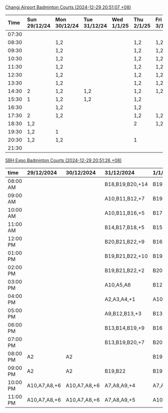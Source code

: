 [Changi Airport Badminton Courts (2024-12-29 20:51:07 +08)](https://www.carc.org.sg/FacilityBooking.aspx)

| Time   | Sun 29/12/24   | Mon 30/12/24   | Tue 31/12/24   | Wed 1/1/25   | Thu 2/1/25   | Fri 3/1/25   | Sat 4/1/25   |
|:-------|:---------------|:---------------|:---------------|:-------------|:-------------|:-------------|:-------------|
| 07:30  |                |                |                |              |              |              |              |
| 08:30  |                | 1,2            |                |              | 1,2          | 1,2          |              |
| 09:30  |                | 1,2            |                |              | 1,2          | 1,2          | 2            |
| 10:30  |                | 1,2            |                |              | 1,2          | 1,2          | 2            |
| 11:30  |                | 1,2            |                |              | 1,2          | 1,2          | 1,2          |
| 12:30  |                | 1,2            |                |              | 1,2          | 1,2          | 1,2          |
| 13:30  |                | 1,2            |                |              | 1,2          | 1,2          | 1,2          |
| 14:30  | 2              | 1,2            | 1,2            |              | 1,2          | 1,2          | 1,2          |
| 15:30  | 1              | 1,2            | 1,2            |              | 1,2          |              | 1,2          |
| 16:30  |                | 1,2            |                |              | 1,2          |              | 1,2          |
| 17:30  | 2              | 1,2            |                |              | 1,2          | 1,2          | 1,2          |
| 18:30  | 1,2            |                |                |              | 2            | 1,2          | 1,2          |
| 19:30  | 1,2            | 1              |                |              |              |              | 1,2          |
| 20:30  | 1,2            | 1,2            |                |              | 1            |              | 1,2          |
| 21:30  |                |                |                |              |              |              |              |

[SBH Expo Badminton Courts (2024-12-29 20:51:26 +08)](https://singaporebadmintonhall.getomnify.com/widgets/O3MRKGBH359GA55KHMG1RD)

| time     | 29/12/2024   | 30/12/2024   | 31/12/2024      | 1/1/2025        | 2/1/2025        | 3/1/2025        | 4/1/2025        |
|:---------|:-------------|:-------------|:----------------|:----------------|:----------------|:----------------|:----------------|
| 08:00 AM |              |              | B18,B19,B20,+14 | B19,B21,B22,+16 | B19,B21,B22,+18 | B19,B21,B22,+19 | B19,B21,B22,+19 |
| 09:00 AM |              |              | A10,B11,B12,+7  | B19,B20,B21,+14 | B19,B21,B22,+17 | B19,B20,B21,+17 | B19,B21,B22,+19 |
| 10:00 AM |              |              | A10,B11,B16,+5  | B17,B18,B20,+9  | B20,B21,B22,+16 | B19,B20,B21,+16 | B19,B20,B21,+17 |
| 11:00 AM |              |              | B14,B17,B18,+5  | B15,B17,B18,+8  | B19,B21,B22,+19 | B19,B21,B22,+17 | B19,B20,B21,+16 |
| 12:00 PM |              |              | B20,B21,B22,+9  | B16,B17,B18,+9  | B19,B21,B22,+19 | B19,B21,B22,+17 | B19,B21,B22,+18 |
| 01:00 PM |              |              | B19,B21,B22,+10 | B19,B21,B22,+11 | B19,B21,B22,+19 | B19,B21,B22,+17 | B19,B21,B22,+18 |
| 02:00 PM |              |              | B19,B21,B22,+2  | B20,B21,B22,+7  | B19,B21,B22,+19 | B18,B19,B22,+16 | B19,B21,B22,+13 |
| 03:00 PM |              |              | A10,A5,A6       | B12,B14,B17,+4  | B19,B21,B22,+19 | B18,B19,B22,+14 | B19,B21,B22,+12 |
| 04:00 PM |              |              | A2,A3,A4,+1     | A10,A8,A9,+4    | B19,B21,B22,+19 | B17,B18,B22,+10 | B15,B21,B22,+7  |
| 05:00 PM |              |              | A9,B12,B13,+3   | B13,B15,B21,+10 | B19,B21,B22,+18 | B17,B18,B22,+7  | A10,A2,B22,+1   |
| 06:00 PM |              |              | B13,B14,B19,+9  | B16,B20,B21,+14 | B19,B21,B22,+18 | A1,A2,B16       | A1,A10,B22      |
| 07:00 PM |              |              | B13,B19,B20,+7  | B20,B21,B22,+15 | B19,B21,B22,+19 | A1              |                 |
| 08:00 PM | A2           | A2           |                 | B19,B21,B22,+10 | B18,B21,B22,+10 | B19             | B13,B20,B21,+1  |
| 09:00 PM | A2           | A2           | B19,B22         | B19,B21,B22,+10 | B18,B21,B22,+10 | B19             | B11,B20,B21     |
| 10:00 PM | A10,A7,A8,+6 | A10,A7,A8,+6 | A7,A8,A9,+4     | A7,A8,A9,+6     |                 | A10,A8,A9,+7    | B20,B21,B22,+16 |
| 11:00 PM | A10,A7,A8,+6 | A10,A7,A8,+6 | A7,A8,A9,+5     | A10,A8,A9,+7    |                 | A10,A8,A9,+7    | B20,B21,B22,+17 |
